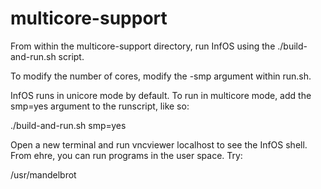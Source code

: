 # multicore-support

From within the multicore-support directory, run InfOS using the ./build-and-run.sh script.

To modify the number of cores, modify the -smp argument within run.sh.

InfOS runs in unicore mode by default. To run in multicore mode, add the smp=yes argument to the runscript, like so:

./build-and-run.sh smp=yes

Open a new terminal and run vncviewer localhost to see the InfOS shell. From ehre, you can run programs in the user space. Try:

/usr/mandelbrot
